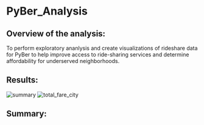 # PyBer_Analysis
## Overview of the analysis:
To perform exploratory ananlysis and create visualizations of rideshare data for PyBer to help improve access to ride-sharing services and determine affordability for underserved neighborhoods. 
## Results:
![summary](https://user-images.githubusercontent.com/84524153/125146829-00819100-e0f6-11eb-8b17-96e5ee6454d2.png)
![total_fare_city](https://user-images.githubusercontent.com/84524153/125146831-04adae80-e0f6-11eb-8e6a-f41225f4fc6b.png)

## Summary:
